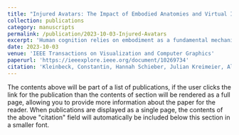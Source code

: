 ```yaml
---
title: "Injured Avatars: The Impact of Embodied Anatomies and Virtual Injuries on Well-being and Performance"
collection: publications
category: manuscripts
permalink: /publication/2023-10-03-Injured-Avatars
excerpt: 'Human cognition relies on embodiment as a fundamental mechanism. Virtual avatars allow users to experience the adaptation, control, and perceptual illusion of alternative bodies. Although virtual bodies have medical applications in motor rehabilitation and therapeutic interventions, their potential for learning anatomy and medical communication remains underexplored. For learners and patients, anatomy, procedures, and medical imaging can be abstract and difficult to grasp. Experiencing anatomies, injuries, and treatments virtually through one&apos;s own body could be a valuable tool for fostering understanding. This work investigates the impact of avatars displaying anatomy and injuries suitable for such medical simulations. We ran a user study utilizing a skeleton avatar and virtual injuries, comparing to a healthy human avatar as a baseline. We evaluate the influence on embodiment, well-being, and presence with self-report questionnaires, as well as motor performance via an arm movement task. Our results show that while both anatomical representation and injuries increase feelings of eeriness, there are no negative effects on embodiment, well-being, presence, or motor performance. These findings suggest that virtual representations of anatomy and injuries are suitable for medical visualizations targeting learning or communication without significantly affecting users&apos; mental state or physical control within the simulation.'
date: 2023-10-03
venue: 'IEEE Transactions on Visualization and Computer Graphics'
paperurl: 'https://ieeexplore.ieee.org/document/10269734'
citation: 'Kleinbeck, Constantin, Hannah Schieber, Julian Kreimeier, Alejandro Martin-Gomez, Mathias Unberath, and Daniel Roth. (2023). &quot;Injured Avatars: The Impact of Embodied Anatomies and Virtual Injuries on Well-being and Performance.&quot; <i>In IEEE Transactions on Visualization and Computer Graphics</i>. 29(11) pp. 4503-4513.'
---
```


The contents above will be part of a list of publications, if the user clicks the link for the publication than the contents of section will be rendered as a full page, allowing you to provide more information about the paper for the reader. When publications are displayed as a single page, the contents of the above "citation" field will automatically be included below this section in a smaller font.
